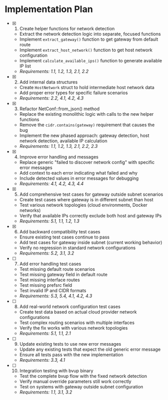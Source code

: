 # Implementation Plan

- [x] 1. Create helper functions for network detection
  - Extract the network detection logic into separate, focused functions
  - Implement `extract_gateway()` function to get gateway from default route
  - Implement `extract_host_network()` function to get host network configuration
  - Implement `calculate_available_ips()` function to generate available IP list
  - _Requirements: 1.1, 1.2, 1.3, 2.1, 2.2_

- [x] 2. Add internal data structures
  - Create `HostNetwork` struct to hold intermediate host network data
  - Add proper error types for specific failure scenarios
  - _Requirements: 2.2, 4.1, 4.2, 4.3_

- [x] 3. Refactor NetConf::from_json() method
  - Replace the existing monolithic logic with calls to the new helper functions
  - Remove the `cidr.contains(gateway)` requirement that causes the bug
  - Implement the new phased approach: gateway detection, host network detection, available IP calculation
  - _Requirements: 1.1, 1.2, 1.3, 2.1, 2.2, 2.3_

- [x] 4. Improve error handling and messages
  - Replace generic "failed to discover network config" with specific error messages
  - Add context to each error indicating what failed and why
  - Include detected values in error messages for debugging
  - _Requirements: 4.1, 4.2, 4.3, 4.4_

- [x] 5. Add comprehensive test cases for gateway outside subnet scenarios
  - Create test cases where gateway is in different subnet than host
  - Test various network topologies (cloud environments, Docker networks)
  - Verify that available IPs correctly exclude both host and gateway IPs
  - _Requirements: 5.1, 1.1, 1.2, 1.3_

- [x] 6. Add backward compatibility test cases
  - Ensure existing test cases continue to pass
  - Add test cases for gateway inside subnet (current working behavior)
  - Verify no regression in standard network configurations
  - _Requirements: 5.2, 3.1, 3.2_

- [ ] 7. Add error handling test cases
  - Test missing default route scenarios
  - Test missing gateway field in default route
  - Test missing interface routes
  - Test missing prefsrc field
  - Test invalid IP and CIDR formats
  - _Requirements: 5.3, 5.4, 4.1, 4.2, 4.3_

- [ ] 8. Add real-world network configuration test cases
  - Create test data based on actual cloud provider network configurations
  - Test complex routing scenarios with multiple interfaces
  - Verify the fix works with various network topologies
  - _Requirements: 5.1, 1.1, 2.1_

- [ ] 9. Update existing tests to use new error messages
  - Update any existing tests that expect the old generic error message
  - Ensure all tests pass with the new implementation
  - _Requirements: 3.3, 4.1_

- [ ] 10. Integration testing with bvup binary
  - Test the complete bvup flow with the fixed network detection
  - Verify manual override parameters still work correctly
  - Test on systems with gateway outside subnet configuration
  - _Requirements: 1.1, 3.1, 3.2_